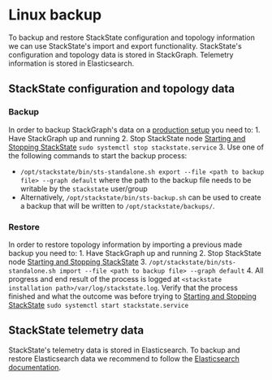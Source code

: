 # Linux backup

To backup and restore StackState configuration and topology information we can use StackState's import and export functionality. StackState's configuration and topology data is stored in StackGraph. Telemetry information is stored in Elasticsearch.

## StackState configuration and topology data

### Backup

In order to backup StackGraph's data on a [production setup](../linux_install/production-installation.md) you need to: 1. Have StackGraph up and running 2. Stop StackState node [Starting and Stopping StackState](../linux_install/production-installation#starting-and-stopping-stackstate) `sudo systemctl stop stackstate.service` 3. Use one of the following commands to start the backup process:

* `/opt/stackstate/bin/sts-standalone.sh export --file <path to backup file> --graph default` where the path to the backup file needs to be writable by the `stackstate` user/group
* Alternatively, `/opt/stackstate/bin/sts-backup.sh` can be used to create a backup that will be written to `/opt/stackstate/backups/`.

### Restore

In order to restore topology information by importing a previous made backup you need to: 1. Have StackGraph up and running 2. Stop StackState node [Starting and Stopping StackState](../linux_install/production-installation#starting-and-stopping-stackstate) 3. `/opt/stackstate/bin/sts-standalone.sh import --file <path to backup file> --graph default` 4. All progress and end result of the process is logged at `<stackstate installation path>/var/log/stackstate.log`. Verify that the process finished and what the outcome was before trying to [Starting and Stopping StackState](../linux_install/production-installation#starting-and-stopping-stackstate) `sudo systemctl start stackstate.service`

## StackState telemetry data

StackState's telemetry data is stored in Elasticsearch. To backup and restore Elasticsearch data we recommend to follow the [Elasticsearch documentation](https://www.elastic.co/guide/en/elasticsearch/reference/7.3/modules-snapshots.html).
